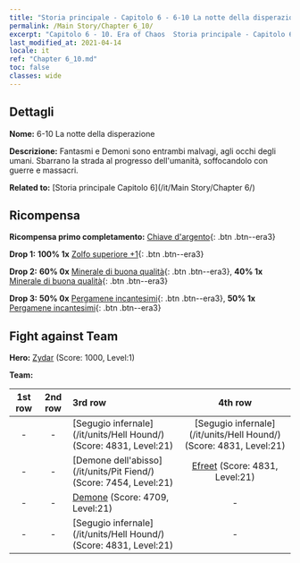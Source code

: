 ```yaml
---
title: "Storia principale - Capitolo 6 - 6-10 La notte della disperazione"
permalink: /Main Story/Chapter 6_10/
excerpt: "Capitolo 6 - 10. Era of Chaos  Storia principale - Capitolo 6_10. 6-10 La notte della disperazione"
last_modified_at: 2021-04-14
locale: it
ref: "Chapter 6_10.md"
toc: false
classes: wide
---
```


## Dettagli

 **Nome:** 6-10 La notte della disperazione

 **Descrizione:** Fantasmi e Demoni sono entrambi malvagi, agli occhi degli umani. Sbarrano la strada al progresso dell'umanità, soffocandolo con guerre e massacri.

 **Related to:** [Storia principale Capitolo 6](/it/Main Story/Chapter 6/)

## Ricompensa

 **Ricompensa primo completamento:** [Chiave d'argento](/it/Items/con_693/){: .btn .btn--era3}

 **Drop 1:** **100% 1x** [Zolfo superiore +1](/it/Items/mat_22/){: .btn .btn--era3}

 **Drop 2:** **60% 0x** [Minerale di buona qualità](/it/Items/mat_12/){: .btn .btn--era3}, **40% 1x** [Minerale di buona qualità](/it/Items/mat_12/){: .btn .btn--era3}

 **Drop 3:** **50% 0x** [Pergamene incantesimi](/it/Items/con_694/){: .btn .btn--era3}, **50% 1x** [Pergamene incantesimi](/it/Items/con_694/){: .btn .btn--era3}


## Fight against Team
 **Hero:** [Zydar](/it/heroes/Zydar/) (Score: 1000, Level:1)

 **Team:**


  | 1st row | 2nd row | 3rd row | 4th row |
  |:----:|:----:|:----|:----:|
  | - | - | [Segugio infernale](/it/units/Hell Hound/) (Score: 4831, Level:21)  | [Segugio infernale](/it/units/Hell Hound/) (Score: 4831, Level:21)  |
  | - | - | [Demone dell'abisso](/it/units/Pit Fiend/) (Score: 7454, Level:21)  | [Efreet](/it/units/Efreeti/) (Score: 4831, Level:21)  |
  | - | - | [Demone](/it/units/Demon/) (Score: 4709, Level:21)  | - |
  | - | - | [Segugio infernale](/it/units/Hell Hound/) (Score: 4831, Level:21)  | - |



